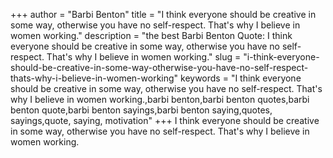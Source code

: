 +++
author = "Barbi Benton"
title = "I think everyone should be creative in some way, otherwise you have no self-respect. That's why I believe in women working."
description = "the best Barbi Benton Quote: I think everyone should be creative in some way, otherwise you have no self-respect. That's why I believe in women working."
slug = "i-think-everyone-should-be-creative-in-some-way-otherwise-you-have-no-self-respect-thats-why-i-believe-in-women-working"
keywords = "I think everyone should be creative in some way, otherwise you have no self-respect. That's why I believe in women working.,barbi benton,barbi benton quotes,barbi benton quote,barbi benton sayings,barbi benton saying,quotes, sayings,quote, saying, motivation"
+++
I think everyone should be creative in some way, otherwise you have no self-respect. That's why I believe in women working.
